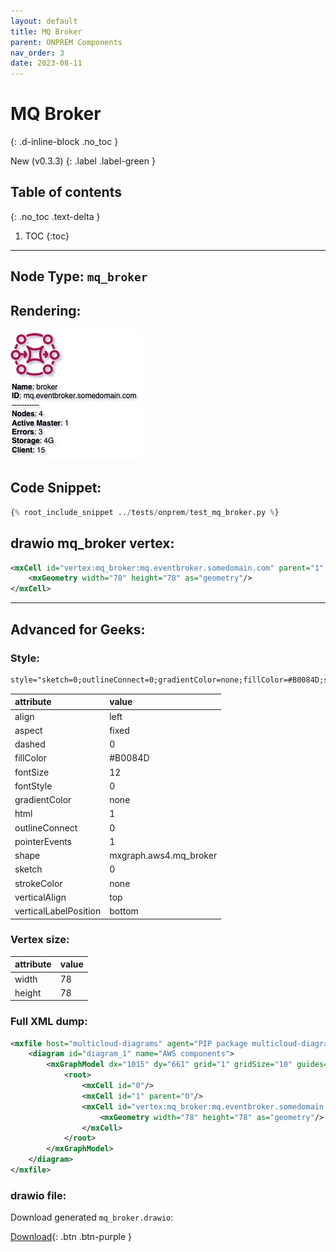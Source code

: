 ```yaml
---
layout: default
title: MQ Broker
parent: ONPREM Components
nav_order: 3
date: 2023-08-11
---
```


# MQ Broker
{: .d-inline-block .no_toc }

New (v0.3.3)
{: .label .label-green }

## Table of contents
{: .no_toc .text-delta }

1. TOC
{:toc}

---


## Node Type: ``mq_broker``

## Rendering:

![lambda](output/jpg/mq_broker.jpg)

## Code Snippet:

```python
{% root_include_snippet ../tests/onprem/test_mq_broker.py %}
```

## drawio mq_broker vertex:

```xml
<mxCell id="vertex:mq_broker:mq.eventbroker.somedomain.com" parent="1" vertex="1">
    <mxGeometry width="78" height="78" as="geometry"/>
</mxCell>
```
---

## Advanced for Geeks:

### Style:
```html
style="sketch=0;outlineConnect=0;gradientColor=none;fillColor=#B0084D;strokeColor=none;dashed=0;verticalLabelPosition=bottom;verticalAlign=top;align=left;html=1;fontSize=12;fontStyle=0;aspect=fixed;pointerEvents=1;shape=mxgraph.aws4.mq_broker;"
```

| attribute | value |
|:----------|:------|
|align| left |
|aspect| fixed |
|dashed| 0 |
|fillColor| #B0084D |
|fontSize| 12 |
|fontStyle| 0 |
|gradientColor| none |
|html| 1 |
|outlineConnect| 0 |
|pointerEvents| 1 |
|shape| mxgraph.aws4.mq_broker |
|sketch| 0 |
|strokeColor| none |
|verticalAlign| top |
|verticalLabelPosition| bottom |

### Vertex size:

| attribute | value |
|:---------|:-----------|
| width    | 78  |
| height   |78|

### Full XML dump:
```xml
<mxfile host="multicloud-diagrams" agent="PIP package multicloud-diagrams. Generate resources in draw.io compatible format for Cloud infrastructure. Copyrights @ Roman Tsypuk 2023. MIT license." type="MultiCloud">
    <diagram id="diagram_1" name="AWS components">
        <mxGraphModel dx="1015" dy="661" grid="1" gridSize="10" guides="1" tooltips="1" connect="1" arrows="1" fold="1" page="1" pageScale="1" pageWidth="850" pageHeight="1100" math="0" shadow="1">
            <root>
                <mxCell id="0"/>
                <mxCell id="1" parent="0"/>
                <mxCell id="vertex:mq_broker:mq.eventbroker.somedomain.com" value="&lt;b&gt;Name&lt;/b&gt;: broker&lt;BR&gt;&lt;b&gt;ID&lt;/b&gt;: mq.eventbroker.somedomain.com&lt;BR&gt;-----------&lt;BR&gt;&lt;b&gt;Nodes&lt;/b&gt;: 4&lt;BR&gt;&lt;b&gt;Active Master&lt;/b&gt;: 1&lt;BR&gt;&lt;b&gt;Errors&lt;/b&gt;: 3&lt;BR&gt;&lt;b&gt;Storage&lt;/b&gt;: 4G&lt;BR&gt;&lt;b&gt;Client&lt;/b&gt;: 15" style="sketch=0;outlineConnect=0;gradientColor=none;fillColor=#B0084D;strokeColor=none;dashed=0;verticalLabelPosition=bottom;verticalAlign=top;align=left;html=1;fontSize=12;fontStyle=0;aspect=fixed;pointerEvents=1;shape=mxgraph.aws4.mq_broker;" parent="1" vertex="1">
                    <mxGeometry width="78" height="78" as="geometry"/>
                </mxCell>
            </root>
        </mxGraphModel>
    </diagram>
</mxfile>
```

### drawio file:

Download generated ``mq_broker.drawio``:

[Download](output/drawio/mq_broker.drawio){: .btn .btn-purple }